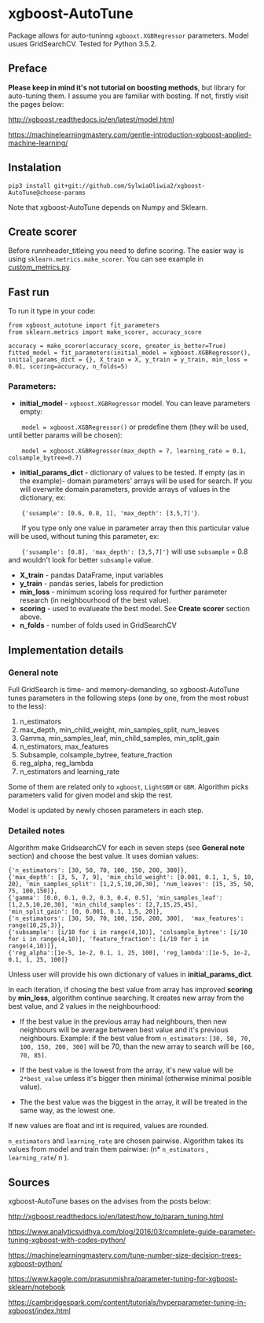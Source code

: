 # xgboost-AutoTune
Package allows for auto-tuninng `xgbooxt.XGBRegressor` parameters. Model usues GridSearchCV. Tested for Python 3.5.2.

## Preface
**Please keep in mind it's not tutorial on boosting methods**, but library for auto-tuning them. I assume you are familiar with bosting. If not, firstly visit the pages below: 

http://xgboost.readthedocs.io/en/latest/model.html 

https://machinelearningmastery.com/gentle-introduction-xgboost-applied-machine-learning/  

## Instalation
`pip3 install git+git://github.com/SylwiaOliwia2/xgboost-AutoTune@choose-params`

Note that xgboost-AutoTune depends on Numpy and Sklearn.

## Create scorer
Before runnheader_titleing you need to define scoring. The easier way is using `sklearn.metrics.make_scorer`. You can see example in [custom_metrics.py](https://github.com/SylwiaOliwia2/xgboost-AutoTune/blob/choose-params/custom_metrics.py).

## Fast run
To run it type in your code:

```
from xgboost_autotune import fit_parameters
from sklearn.metrics import make_scorer, accuracy_score

accuracy = make_scorer(accuracy_score, greater_is_better=True)
fitted_model = fit_parameters(initial_model = xgboost.XGBRegressor(), initial_params_dict = {}, X_train = X, y_train = y_train, min_loss = 0.01, scoring=accuracy, n_folds=5)
```

### Parameters:
* **initial_model** - `xgboost.XGBRegressor` model. You can leave parameters empty:

&nbsp;&nbsp;&nbsp;&nbsp;&nbsp;&nbsp;&nbsp;`model = xgboost.XGBRegressor()` or predefine them (they will be used, until better params will be chosen):

&nbsp;&nbsp;&nbsp;&nbsp;&nbsp;&nbsp;&nbsp;`model = xgboost.XGBRegressor(max_depth = 7, learning_rate = 0.1,  colsample_bytree=0.7)`
* **initial_params_dict** - dictionary of values to be tested. If empty (as in the example)- domain parameters' arrays will be 
used for search. If you will overwrite domain parameters, provide arrays of values in the dictionary, ex:

&nbsp;&nbsp;&nbsp;&nbsp;&nbsp;&nbsp;&nbsp;`{'susample': [0.6, 0.8, 1], 'max_depth': [3,5,7]'}`.

&nbsp;&nbsp;&nbsp;&nbsp;&nbsp;&nbsp;&nbsp;If you type only one value in parameter array then this particular value will be used, without tuning this parameter, ex:

&nbsp;&nbsp;&nbsp;&nbsp;&nbsp;&nbsp;&nbsp;`{'susample': [0.8], 'max_depth': [3,5,7]'}` will use `subsample` = 0.8 and wouldn't look for better `subsample` value.

* **X_train** - pandas DataFrame, input variables
* **y_train** - pandas series, labels for prediction
* **min_loss** - minimum scoring loss required for further parameter research (in neighbourhood of the best value).
* **scoring** - used to evalueate the best model. See **Create scorer** section above.
* **n_folds** - number of folds used in GridSearchCV

## Implementation details
### General note
Full GridSearch is time- and memory-demanding, so xgboost-AutoTune tunes parameters in the following steps (one by one, from the most robust to the less): 
1. n_estimators
2. max_depth, min_child_weight, min_samples_split, num_leaves 
3. Gamma, min_samples_leaf, min_child_samples, min_split_gain                         
4. n_estimators, max_features 
5. Subsample, colsample_bytree, feature_fraction 
6. reg_alpha, reg_lambda 
7. n_estimators and learning_rate 

Some of them are related only to `xgboost`, `LightGBM` or `GBM`. Algorithm picks parameters valid for given model and skip the rest. 

Model is updated by newly chosen parameters in each step. 

### Detailed notes
Algorithm make GridsearchCV for each in seven steps (see **General note** section) and choose the best value. It uses domian values: 
```
{'n_estimators': [30, 50, 70, 100, 150, 200, 300]},                                       
{'max_depth': [3, 5, 7, 9], 'min_child_weight': [0.001, 0.1, 1, 5, 10, 20], 'min_samples_split': [1,2,5,10,20,30], 'num_leaves': [15, 35, 50, 75, 100,150]}, 
{'gamma': [0.0, 0.1, 0.2, 0.3, 0.4, 0.5], 'min_samples_leaf': [1,2,5,10,20,30], 'min_child_samples': [2,7,15,25,45], 'min_split_gain': [0, 0.001, 0.1, 1,5, 20]}, 
{'n_estimators': [30, 50, 70, 100, 150, 200, 300],  'max_features': range(10,25,3)}, 
{'subsample': [i/10 for i in range(4,10)], 'colsample_bytree': [i/10 for i in range(4,10)], 'feature_fraction': [i/10 for i in range(4,10)]}, 
{'reg_alpha':[1e-5, 1e-2, 0.1, 1, 25, 100], 'reg_lambda':[1e-5, 1e-2, 0.1, 1, 25, 100]}
```
Unless user will provide his own dictionary of values in **initial_params_dict**. 

In each iteration, if chosing the best value from array has improved **scoring** by **min_loss**, algorithm continue searching. It creates new array from the best value, and 2 values in the neighbourhood: 

* If the best value in the previous array had neighbours, then new neighbours will be average between best value and it's previous neighbours. Example: if the best value from `n_estimators`: `[30, 50, 70, 100, 150, 200, 300]` will be 70, than the new array to search will be `[60, 70, 85]`. 

* If the best value is the lowest from the array, it's new value will be `2*best_value` unless it's bigger then minimal (otherwise minimal posible value). 

* The the best value was the biggest in the array, it will be treated in the same way, as the lowest one. 

If new values are float and int is required, values are rounded. 

`n_estimators` and `learning_rate` are chosen pairwise. Algorithm takes its values from model and train them pairwise: (n* `n_estimators` , `learning_rate`/ n ). 

## Sources
xgboost-AutoTune bases on the advises from the posts below: 

http://xgboost.readthedocs.io/en/latest/how_to/param_tuning.html 

https://www.analyticsvidhya.com/blog/2016/03/complete-guide-parameter-tuning-xgboost-with-codes-python/ 

https://machinelearningmastery.com/tune-number-size-decision-trees-xgboost-python/ 

https://www.kaggle.com/prasunmishra/parameter-tuning-for-xgboost-sklearn/notebook 

https://cambridgespark.com/content/tutorials/hyperparameter-tuning-in-xgboost/index.html 
